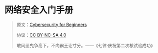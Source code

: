 # 网络安全入门手册

> 原文：[Cybersecurity for Beginners](https://zh.book4you.org/book/3103293/749be2)
> 
> 协议：[CC BY-NC-SA 4.0](http://creativecommons.org/licenses/by-nc-sa/4.0/)
> 
> 敢同恶鬼争高下，不向霸王让寸分。——《七律·庆祝第二次核试验成功》
